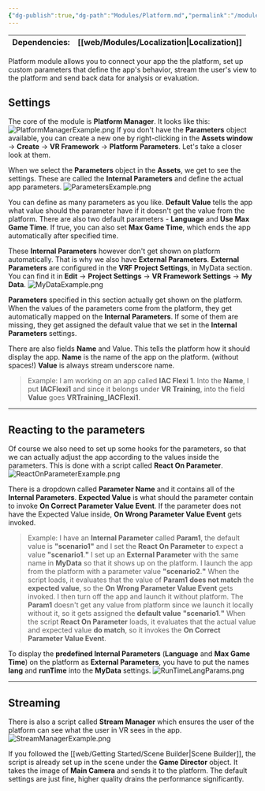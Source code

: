 ```yaml
---
{"dg-publish":true,"dg-path":"Modules/Platform.md","permalink":"/modules/platform/","noteIcon":""}
---
```



| Dependencies: | [[web/Modules/Localization\|Localization]] |
| ------------- | ---------------- |

Platform module allows you to connect your app the the platform, set up custom parameters that define the app's behavior, stream the user's view to the platform and send back data for analysis or evaluation. 

## Settings

The core of the module is **Platform Manager**. It looks like this: 
![PlatformManagerExample.png](/img/user/img/Examples/PlatformManagerExample.png)
If you don't have the **Parameters** object available, you can create a new one by right-clicking in the **Assets window** → **Create** → **VR Framework** → **Platform Parameters**. Let's take a closer look at them.


When we select the **Parameters** object in the **Assets**, we get to see the settings. These are called the **Internal Parameters** and define the actual app parameters. 
![ParametersExample.png](/img/user/img/Examples/ParametersExample.png)

You can define as many parameters as you like. **Default Value** tells the app what value should the parameter have if it doesn't get the value from the platform. There are also two default parameters - **Language** and **Use Max Game Time**. If true, you can also set **Max Game Time**, which ends the app automatically after specified time.


These **Internal Parameters** however don't get shown on platform automatically. That is why we also have **External Parameters**. 
**External Parameters** are configured in the **VRF Project Settings**, in MyData section. You can find it in **Edit** → **Project Settings** → **VR Framework Settings** → **My Data**.
![MyDataExample.png](/img/user/img/Examples/MyDataExample.png)

**Parameters** specified in this section actually get shown on the platform. When the values of the parameters come from the platform, they get automatically mapped on the **Internal Parameters**. If some of them are missing, they get assigned the default value that we set in the **Internal Parameters** settings. 


There are also fields **Name** and Value. This tells the platform how it should display the app. 
**Name** is the name of the app on the platform. (without spaces!)
**Value** is always stream underscore name.
>Example: I am working on an app called **IAC Flexi 1**. Into the **Name**, I put **IACFlexi1** and since it belongs under **VR Training**, into the field **Value** goes **VRTraining_IACFlexi1**.



---
## Reacting to the parameters

Of course we also need to set up some hooks for the parameters, so that we can actually adjust the app according to the values inside the parameters. This is done with a script called **React On Parameter**. 
![ReactOnParameterExample.png](/img/user/img/Examples/ReactOnParameterExample.png)

There is a dropdown called **Parameter Name** and it contains all of the **Internal Parameters**. **Expected Value** is what should the parameter contain to invoke **On Correct Parameter Value Event**. If the parameter does not have the Expected Value inside, **On Wrong Parameter Value Event** gets invoked.
>Example: I have an **Internal Parameter** called **Param1**, the default value is **"scenario1"** and I set the **React On Parameter** to expect a value **"scenario1**.**"** I set up an **External Parameter** with the same name in **MyData** so that it shows up on the platform. I launch the app from the platform with a parameter value **"scenario2**.**"** When the script loads, it evaluates that the value of **Param1** **does not match** the **expected value**, so the **On Wrong Parameter Value Event** gets invoked. 
>I then turn off the app and launch it without platform. The **Param1** doesn't get any value from platform since we launch it locally without it, so it gets assigned the **default value** **"scenario1**.**"** When the script **React On Parameter** loads, it evaluates that the actual value and expected value **do match**, so it invokes the **On Correct Parameter Value Event**. 



To display the **predefined Internal Parameters** (**Language** and **Max Game Time**) on the platform as **External Parameters**, you have to put the names **lang** and **runTime** into the **MyData** settings. 
![RunTimeLangParams.png](/img/user/img/Examples/RunTimeLangParams.png)

---

## Streaming
There is also a script called **Stream Manager** which ensures the user of the platform can see what the user in VR sees in the app. 
![StreamManagerExample.png](/img/user/img/Examples/StreamManagerExample.png)

If you followed the [[web/Getting Started/Scene Builder\|Scene Builder]], the script is already set up in the scene under the **Game Director** object. It takes the image of **Main Camera** and sends it to the platform. The default settings are just fine, higher quality drains the performance significantly.